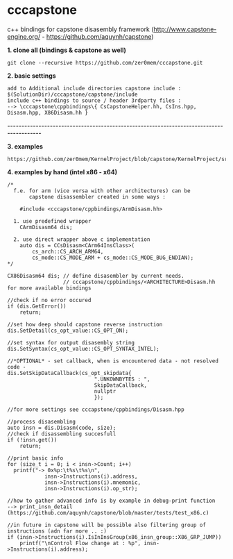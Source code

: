 cccapstone
==========

c++ bindings for capstone disasembly framework (http://www.capstone-engine.org/ - https://github.com/aquynh/capstone)


**1. clone all (bindings & capstone as well)**

    git clone --recursive https://github.com/zer0mem/cccapstone.git

**2. basic settings**

    add to Additional include directories capstone include : $(SolutionDir)/cccapstone/capstone/include
    include c++ bindings to source / header 3rdparty files :
    --> \cccapstone\cppbindings\{ CsCapstoneHelper.hh, CsIns.hpp, Disasm.hpp, X86Disasm.hh }
    

**----------------------------------------------------------------------------------------**

**3. examples**
    
    https://github.com/zer0mem/KernelProject/blob/capstone/KernelProject/src/CapstoneCppBindingsTest.hpp
    
**4. examples by hand (intel x86 - x64)**
                
    /*
      f.e. for arm (vice versa with other architectures) can be 
           capstone disassembler created in some ways : 
        
        #include <cccapstone/cppbindings/ArmDisasm.hh>
           
      1. use predefined wrapper
        CArmDisasm64 dis;
                            
      2. use direct wrapper above c implementation
        auto dis = CCsDisasm<CArm64InsClass>(
            cs_arch::CS_ARCH_ARM64,
            cs_mode::CS_MODE_ARM + cs_mode::CS_MODE_BUG_ENDIAN);
    */
    
    CX86Disasm64 dis; // define disasembler by current needs. 
                      // cccapstone/cppbindings/<ARCHITECTURE>Disasm.hh for more available bindings
      
    //check if no error occured
    if (dis.GetError())
    	return;
    	
    //set how deep should capstone reverse instruction
    dis.SetDetail(cs_opt_value::CS_OPT_ON);

    //set syntax for output disasembly string
    dis.SetSyntax(cs_opt_value::CS_OPT_SYNTAX_INTEL);
    
    //*OPTIONAL* - set callback, when is encountered data - not resolved code -
    dis.SetSkipDataCallback(cs_opt_skipdata{ 
                                ".UNKOWNBYTES : ", 
                                SkipDataCallback, 
                                nullptr 
                                });
    
    //for more settings see cccapstone/cppbindings/Disasm.hpp
    
    //process disasembling
    auto insn = dis.Disasm(code, size);
    //check if disassembling succesfull
    if (!insn.get())
    	return;
    
    //print basic info
    for (size_t i = 0; i < insn->Count; i++)
      printf("-> 0x%p:\t%s\t%s\n", 
                insn->Instructions(i).address, 
                insn->Instructions(i).mnemonic, 
                insn->Instructions(i).op_str);
    
    //how to gather advanced info is by example in debug-print function 
    --> print_insn_detail (https://github.com/aquynh/capstone/blob/master/tests/test_x86.c)
    
    //in future in capstone will be possible also filtering group of instructions (adn far more .. :)
    if (insn->Instructions(i).IsInInsGroup(x86_insn_group::X86_GRP_JUMP))
        printf("\nControl Flow change at : %p", insn->Instructions(i).address);
    
    
    
